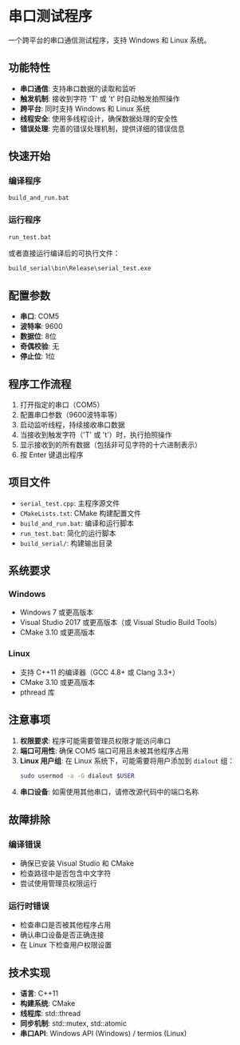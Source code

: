 # 串口测试程序

一个跨平台的串口通信测试程序，支持 Windows 和 Linux 系统。

## 功能特性

- **串口通信**: 支持串口数据的读取和监听
- **触发机制**: 接收到字符 'T' 或 't' 时自动触发拍照操作
- **跨平台**: 同时支持 Windows 和 Linux 系统
- **线程安全**: 使用多线程设计，确保数据处理的安全性
- **错误处理**: 完善的错误处理机制，提供详细的错误信息

## 快速开始

### 编译程序
```bash
build_and_run.bat
```

### 运行程序
```bash
run_test.bat
```

或者直接运行编译后的可执行文件：
```bash
build_serial\bin\Release\serial_test.exe
```

## 配置参数

- **串口**: COM5
- **波特率**: 9600
- **数据位**: 8位
- **奇偶校验**: 无
- **停止位**: 1位

## 程序工作流程

1. 打开指定的串口（COM5）
2. 配置串口参数（9600波特率等）
3. 启动监听线程，持续接收串口数据
4. 当接收到触发字符（'T' 或 't'）时，执行拍照操作
5. 显示接收到的所有数据（包括非可见字符的十六进制表示）
6. 按 Enter 键退出程序

## 项目文件

- `serial_test.cpp`: 主程序源文件
- `CMakeLists.txt`: CMake 构建配置文件
- `build_and_run.bat`: 编译和运行脚本
- `run_test.bat`: 简化的运行脚本
- `build_serial/`: 构建输出目录

## 系统要求

### Windows
- Windows 7 或更高版本
- Visual Studio 2017 或更高版本（或 Visual Studio Build Tools）
- CMake 3.10 或更高版本

### Linux
- 支持 C++11 的编译器（GCC 4.8+ 或 Clang 3.3+）
- CMake 3.10 或更高版本
- pthread 库

## 注意事项

1. **权限要求**: 程序可能需要管理员权限才能访问串口
2. **端口可用性**: 确保 COM5 端口可用且未被其他程序占用
3. **Linux 用户组**: 在 Linux 系统下，可能需要将用户添加到 `dialout` 组：
   ```bash
   sudo usermod -a -G dialout $USER
   ```
4. **串口设备**: 如需使用其他串口，请修改源代码中的端口名称

## 故障排除

### 编译错误
- 确保已安装 Visual Studio 和 CMake
- 检查路径中是否包含中文字符
- 尝试使用管理员权限运行

### 运行时错误
- 检查串口是否被其他程序占用
- 确认串口设备是否正确连接
- 在 Linux 下检查用户权限设置

## 技术实现

- **语言**: C++11
- **构建系统**: CMake
- **线程库**: std::thread
- **同步机制**: std::mutex, std::atomic
- **串口API**: Windows API (Windows) / termios (Linux) 